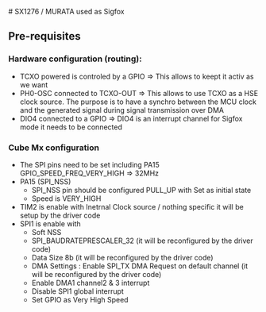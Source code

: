 # SX1276 / MURATA used as Sigfox

## Pre-requisites

### Hardware configuration (routing): 
* TCXO powered is controled by a GPIO => This allows to keept it activ as we want
* PH0-OSC connected to TCXO-OUT => This allows to use TCXO as a HSE clock source. The purpose is to have a synchro between the MCU clock and the generated signal during signal transmission over DMA
* DIO4 connected to a GPIO => DIO4 is an interrupt channel for Sigfox mode it needs to be connected 

### Cube Mx configuration
* The SPI pins need to be set including PA15 GPIO_SPEED_FREQ_VERY_HIGH => 32MHz
* PA15 (SPI_NSS)
  * SPI_NSS pin should be configured PULL_UP with Set as initial state
  * Speed is VERY_HIGH
* TIM2 is enable with Inetrnal Clock source / nothing specific it will be setup by the driver code
* SPI1 is enable with
  * Soft NSS
  * SPI_BAUDRATEPRESCALER_32 (it will be reconfigured by the driver code) 
  * Data Size 8b (it will be reconfigured by the driver code)
  * DMA Settings : Enable SPI_TX DMA Request on default channel (it will be reconfigured by the driver code)
  * Enable DMA1 channel2 & 3 interrupt
  * Disable SPI1 global interrupt
  * Set GPIO as Very High Speed
  


